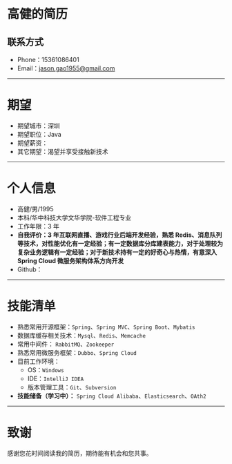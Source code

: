 # 高健的简历

## 联系方式
* Phone：15361086401
* Email：jason.gao1955@gmail.com

* * *

# 期望
* 期望城市：深圳
* 期望职位：Java
* 期望薪资：
* 其它期望：渴望并享受接触新技术

* * *

# 个人信息
* 高健/男/1995
* 本科/华中科技大学文华学院-软件工程专业
* 工作年限：3 年
* **自我评价：3 年互联网直播、游戏行业后端开发经验，熟悉 Redis、消息队列等技术，对性能优化有一定经验；有一定数据库分库建表能力，对于处理较为复杂业务逻辑有一定经验；对于新技术持有一定的好奇心与热情，有意深入 Spring Cloud 微服务架构体系方向开发**
* Github：

* * * 

# 技能清单
* 熟悉常用开源框架：`Spring`、`Spring MVC`、`Spring Boot`、`Mybatis` 
* 数据库缓存相关技术：`Mysql`、`Redis`、`Memcache`
* 常用中间件： `RabbitMQ`、`Zookeeper`
* 熟悉常用微服务框架：`Dubbo`、`Spring Cloud`
* 目前工作环境：
    * OS：`Windows`
    * IDE：`IntelliJ IDEA`
    * 版本管理工具：`Git`、`Subversion`
* **技能储备（学习中）：** `Spring Cloud Alibaba`、`Elasticsearch`、`OAth2`
 * * * 
 
# 致谢
感谢您花时间阅读我的简历，期待能有机会和您共事。
